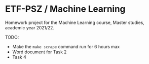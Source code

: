 # ETF-PSZ / Machine Learning

Homework project for the Machine Learning course, Master studies, academic year 2021/22.

TODO:
- Make the `make scrape` command run for 6 hours max
- Word document for Task 2
- Task 4